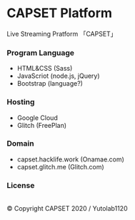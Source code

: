 # CAPSET Platform

Live Streaming Pratform 「CAPSET」

<h3>Program Language</h3>
<ul>
<li>HTML&CSS (Sass)</li>
<li>JavaScriot (node.js, jQuery)</li>
<li>Bootstrap (language?)</li>
</ul>

<h3>Hosting</h3>
<ul>
  <li>Google Cloud</li>
  <li>Glitch (FreePlan)</li>
</ul>

<h3>Domain</h3>
<ul>
  <li>capset.hacklife.work (Onamae.com)</li>
  <li>capset.glitch.me (Glitch.com)</li>
</ul>

<h3>License</h3><br>
©︎ Copyright CAPSET 2020 / Yutolab1120

